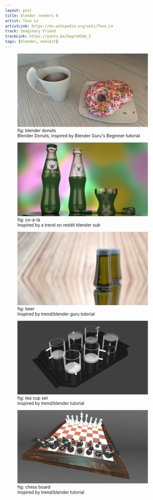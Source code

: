```yaml
---
layout: post
title: blender renders 0
artist: Tove Lo
artistLink: https://en.wikipedia.org/wiki/Tove_Lo
track: Imaginary Friend
trackLink: https://youtu.be/hegrvK5de_I
tags: [blender, exhibit]
---
```


<section class="my-3">
    <figure>
        <img class="img-fluid d-block rounded mx-auto" src="/media/blogAssets/blender/00donut.jpg" alt="blenderDonutRender">
        <figcaption>
            fig: blender donuts
        </figcaption>
        Blender Donuts, inspired by <a>
            <href src="https://www.blenderguru.com/tutorials/blender-beginner-tutorial-series">Blender Guru's Beginner
                tutorial</href>
        </a>
    </figure>
</section>

<section class="my-3">
    <figure>
        <img class="img-fluid d-block rounded mx-auto" src="/media/blogAssets/blender/01coala.jpg" alt="coalaAdRender">
        <figcaption>
            fig: co-a-la
        </figcaption>
        Inspired by a trend on reddit blender sub
    </figure>
</section>

<section class="my-3">
    <figure>
        <img class="img-fluid d-block rounded mx-auto" src="/media/blogAssets/blender/02beer.jpg" alt="beerAdRender">
        <figcaption>fig: beer</figcaption>
        Inspired by trend/blender guru tutorial 
    </figure>
</section>

<section class="my-3">
    <figure>
        <img class="img-fluid d-block rounded mx-auto" src="/media/blogAssets/blender/04teacupset.jpg" alt="teaCupSetRender">
        <figcaption>fig: tea cup set</figcaption>
        Inspired by trend/blender tutorial 
    </figure>
</section>

<section class="my-3">
    <figure>
        <img class="img-fluid d-block rounded mx-auto" src="/media/blogAssets/blender/05chessboard.jpg" alt="chessBoardRender">
        <figcaption>fig: chess board</figcaption>
        Inspired by trend/blender tutorial 
    </figure>
</section>



